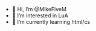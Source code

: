 - 👋 Hi, I’m @MikeFiveM
- 👀 I’m interested in LuA
- 🌱 I’m currently learning html/cs
<!---
MikeFiveM/MikeFiveM is a ✨ special ✨ repository because its `README.md` (this file) appears on your GitHub profile.
You can click the Preview link to take a look at your changes.
--->
